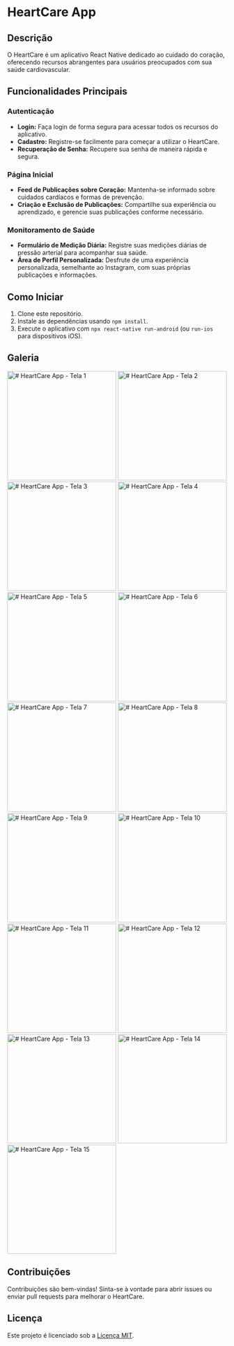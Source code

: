 # HeartCare App

## Descrição
O HeartCare é um aplicativo React Native dedicado ao cuidado do coração, oferecendo recursos abrangentes para usuários preocupados com sua saúde cardiovascular.

## Funcionalidades Principais

### Autenticação
- **Login:** Faça login de forma segura para acessar todos os recursos do aplicativo.
- **Cadastro:** Registre-se facilmente para começar a utilizar o HeartCare.
- **Recuperação de Senha:** Recupere sua senha de maneira rápida e segura.

### Página Inicial
- **Feed de Publicações sobre Coração:** Mantenha-se informado sobre cuidados cardíacos e formas de prevenção.
- **Criação e Exclusão de Publicações:** Compartilhe sua experiência ou aprendizado, e gerencie suas publicações conforme necessário.


### Monitoramento de Saúde
- **Formulário de Medição Diária:** Registre suas medições diárias de pressão arterial para acompanhar sua saúde.
- **Área de Perfil Personalizada:** Desfrute de uma experiência personalizada, semelhante ao Instagram, com suas próprias publicações e informações.

## Como Iniciar
1. Clone este repositório.
2. Instale as dependências usando `npm install`.
3. Execute o aplicativo com `npx react-native run-android` (ou `run-ios` para dispositivos iOS).

## Galeria

<img src="https://raw.githubusercontent.com/DSantosxTech/HeartCare/master/github/screenshot/galeria%20(15).jpeg" alt="# HeartCare App - Tela 1" width="250"/>
<img src="https://raw.githubusercontent.com/DSantosxTech/HeartCare/master/github/screenshot/galeria%20(14).jpeg" alt="# HeartCare App - Tela 2" width="250"/>
<img src="https://raw.githubusercontent.com/DSantosxTech/HeartCare/master/github/screenshot/galeria%20(13).jpeg" alt="# HeartCare App - Tela 3" width="250"/>
<img src="https://raw.githubusercontent.com/DSantosxTech/HeartCare/master/github/screenshot/galeria%20(12).jpeg" alt="# HeartCare App - Tela 4" width="250"/>
<img src="https://raw.githubusercontent.com/DSantosxTech/HeartCare/master/github/screenshot/galeria%20(11).jpeg" alt="# HeartCare App - Tela 5" width="250"/>
<img src="https://raw.githubusercontent.com/DSantosxTech/HeartCare/master/github/screenshot/galeria%20(10).jpeg" alt="# HeartCare App - Tela 6" width="250"/>
<img src="https://raw.githubusercontent.com/DSantosxTech/HeartCare/master/github/screenshot/galeria%20(9).jpeg" alt="# HeartCare App - Tela 7" width="250"/>
<img src="https://raw.githubusercontent.com/DSantosxTech/HeartCare/master/github/screenshot/galeria%20(8).jpeg" alt="# HeartCare App - Tela 8" width="250"/>
<img src="https://raw.githubusercontent.com/DSantosxTech/HeartCare/master/github/screenshot/galeria%20(7).jpeg" alt="# HeartCare App - Tela 9" width="250"/>
<img src="https://raw.githubusercontent.com/DSantosxTech/HeartCare/master/github/screenshot/galeria%20(6).jpeg" alt="# HeartCare App - Tela 10" width="250"/>
<img src="https://raw.githubusercontent.com/DSantosxTech/HeartCare/master/github/screenshot/galeria%20(5).jpeg" alt="# HeartCare App - Tela 11" width="250"/>
<img src="https://raw.githubusercontent.com/DSantosxTech/HeartCare/master/github/screenshot/galeria%20(4).jpeg" alt="# HeartCare App - Tela 12" width="250"/>
<img src="https://raw.githubusercontent.com/DSantosxTech/HeartCare/master/github/screenshot/galeria%20(3).jpeg" alt="# HeartCare App - Tela 13" width="250"/>
<img src="https://raw.githubusercontent.com/DSantosxTech/HeartCare/master/github/screenshot/galeria%20(2).jpeg" alt="# HeartCare App - Tela 14" width="250"/>
<img src="https://raw.githubusercontent.com/DSantosxTech/HeartCare/master/github/screenshot/galeria%20(1).jpeg" alt="# HeartCare App - Tela 15" width="250"/>

## Contribuições
Contribuições são bem-vindas! Sinta-se à vontade para abrir issues ou enviar pull requests para melhorar o HeartCare.

## Licença
Este projeto é licenciado sob a [Licença MIT](LICENSE).